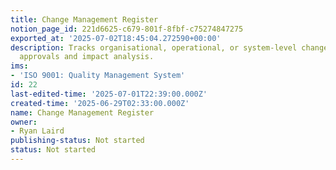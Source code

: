 ```yaml
---
title: Change Management Register
notion_page_id: 221d6625-c679-801f-8fbf-c75274847275
exported_at: '2025-07-02T18:45:04.272590+00:00'
description: Tracks organisational, operational, or system-level changes, including
  approvals and impact analysis.
ims:
- 'ISO 9001: Quality Management System'
id: 22
last-edited-time: '2025-07-01T22:39:00.000Z'
created-time: '2025-06-29T02:33:00.000Z'
name: Change Management Register
owner:
- Ryan Laird
publishing-status: Not started
status: Not started
---
```



